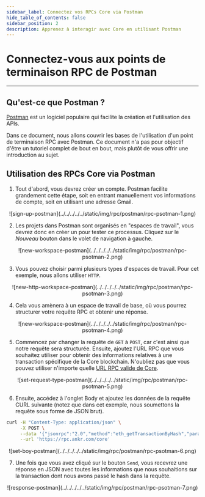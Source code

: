 ```yaml
---
sidebar_label: Connectez vos RPCs Core via Postman
hide_table_of_contents: false
sidebar_position: 2
description: Apprenez à interagir avec Core en utilisant Postman
---
```


# Connectez-vous aux points de terminaison RPC de Postman

---

## Qu'est-ce que Postman ?

[Postman](https://www.postman.com/) est un logiciel populaire qui facilite la création et l'utilisation des APIs.

Dans ce document, nous allons couvrir les bases de l'utilisation d'un point de terminaison RPC avec Postman. Ce document n'a pas pour objectif d'être un tutoriel complet de bout en bout, mais plutôt de vous offrir une introduction au sujet.

## Utilisation des RPCs Core via Postman

1. Tout d'abord, vous devrez créer un compte. Postman facilite grandement cette étape, soit en entrant manuellement vos informations de compte, soit en utilisant une adresse Gmail.

<p align="center" style={{zoom:"40%"}}>
![sign-up-postman](../../../../../static/img/rpc/postman/rpc-psotman-1.png)
</p>

2. Les projets dans Postman sont organisés en "espaces de travail", vous devrez donc en créer un pour tester ce processus. Cliquez sur le _Nouveau_ bouton dans le volet de navigation à gauche.

<p align="center" style={{zoom:"40%"}}>
![new-workspace-postman](../../../../../static/img/rpc/postman/rpc-psotman-2.png)
</p>

3. Vous pouvez choisir parmi plusieurs types d'espaces de travail. Pour cet exemple, nous allons utiliser `HTTP`.

<p align="center" style={{zoom:"40%"}}>
![new-http-workspace-postman](../../../../../static/img/rpc/postman/rpc-psotman-3.png)
</p>

4. Cela vous amènera à un espace de travail de base, où vous pourrez structurer votre requête RPC et obtenir une réponse.

<p align="center" style={{zoom:"40%"}}>
![new-workspace-postman](../../../../../static/img/rpc/postman/rpc-psotman-4.png)
</p>

5. Commencez par changer la requête de `GET` à `POST`, car c'est ainsi que notre requête sera structurée. Ensuite, ajoutez l'URL RPC que vous souhaitez utiliser pour obtenir des informations relatives à une transaction spécifique de la Core blockchain. N'oubliez pas que vous pouvez utiliser n'importe quelle [URL RPC valide de Core](./rpc-list.md).

<p align="center" style={{zoom:"40%"}}>
![set-request-type-postman](../../../../../static/img/rpc/postman/rpc-psotman-5.png)
</p>

6. Ensuite, accédez à l'onglet Body et ajoutez les données de la requête CURL suivante (notez que dans cet exemple, nous soumettons la requête sous forme de JSON brut).

```bash
curl -H "Content-Type: application/json" \
     -X POST \
     --data '{"jsonrpc":"2.0","method":"eth_getTransactionByHash","params":["0xc9c4a5d14857ace0db197c7393806868824763377f802645aacf6f38d9c309b7"],"id":1}' \
     --url 'https://rpc.ankr.com/core'
```

<p align="center" style={{zoom:"70%"}}>
![set-boy-postman](../../../../../static/img/rpc/postman/rpc-psotman-6.png)
</p>

7. Une fois que vous avez cliqué sur le bouton `Send`, vous recevrez une réponse en JSON avec toutes les informations que nous souhaitions sur la transaction dont nous avons passé le hash dans la requête.

<p align="center" style={{zoom:"40%"}}>
![response-postman](../../../../../static/img/rpc/postman/rpc-psotman-7.png)
</p>
